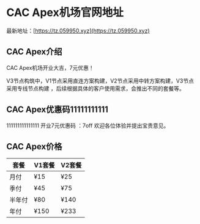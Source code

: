 # CAC Apex机场官网地址

最新地址：[https://tz.059950.xyz](https://tz.059950.xyz)

## CAC Apex介绍

CAC Apex机场开业大吉，7元优惠！

V3节点构筑中，V1节点采用直连方案构建，V2节点采用中转方案构建，V3节点采用专线节点构建 ，后续根据具体的客户使用需求，会推出不同的套餐等。

## CAC Apex优惠码11111111111
111111111111111
开业7元优惠码 ：7off 欢迎各位体验并提出宝贵意见。

## CAC Apex价格

|套餐|V1套餐|V2套餐|
|----|----|----|
|月付|¥15|¥25|
|季付|¥45|¥75|
|半年付|¥80|¥140|
|年付|¥150|¥233|
